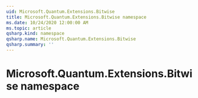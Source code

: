```yaml
---
uid: Microsoft.Quantum.Extensions.Bitwise
title: Microsoft.Quantum.Extensions.Bitwise namespace
ms.date: 10/24/2020 12:00:00 AM
ms.topic: article
qsharp.kind: namespace
qsharp.name: Microsoft.Quantum.Extensions.Bitwise
qsharp.summary: ''
---
```


# Microsoft.Quantum.Extensions.Bitwise namespace



